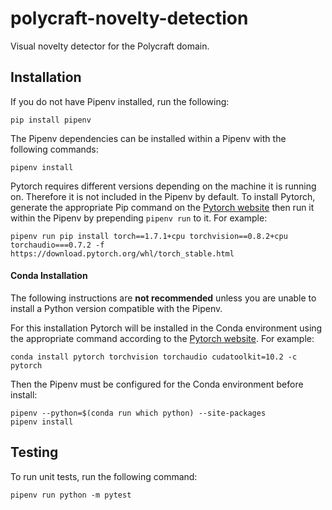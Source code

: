 # polycraft-novelty-detection
Visual novelty detector for the Polycraft domain.

## Installation
If you do not have Pipenv installed, run the following:
```
pip install pipenv
```
The Pipenv dependencies can be installed within a Pipenv with the following commands:
```
pipenv install
```
Pytorch requires different versions depending on the machine it is running on. Therefore it is not included in the Pipenv by default. To install Pytorch, generate the appropriate Pip command on the [Pytorch website](https://pytorch.org/get-started/locally/) then run it within the Pipenv by prepending ```pipenv run``` to it. For example:
```
pipenv run pip install torch==1.7.1+cpu torchvision==0.8.2+cpu torchaudio===0.7.2 -f https://download.pytorch.org/whl/torch_stable.html
```

#### Conda Installation

The following instructions are **not recommended** unless you are unable to install a Python version compatible with the Pipenv.

For this installation Pytorch will be installed in the Conda environment using the appropriate command according to the [Pytorch website](https://pytorch.org/get-started/locally/). For example:
```
conda install pytorch torchvision torchaudio cudatoolkit=10.2 -c pytorch
```

Then the Pipenv must be configured for the Conda environment before install:
```
pipenv --python=$(conda run which python) --site-packages
pipenv install
```

## Testing
To run unit tests, run the following command:
```
pipenv run python -m pytest
```
